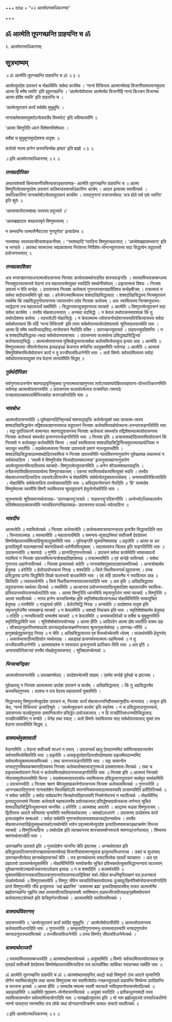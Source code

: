 +++
title = "०२ आत्मोपगमाधिकरणम्"

+++


## ॐ आत्मेति तूपगच्छन्ति ग्राहयन्ति च ॐ

२. आत्मोपगमाधिकरणम्

## **सूत्रभाष्यम्**

॥ ॐ आत्मेति तूपगच्छन्ति ग्राहयन्ति च ॐ ॥ ३ ॥

आत्मेत्युपदेश उपासनं च मोक्षार्थिभिः सर्वथा कार्यमेव । ‘नान्यं विचिन्तय आत्मानमेवाहं विजानीयामात्मानमुपास आत्मा हि ममैष भवति’ इति ह्युपगच्छन्ति । ‘आत्मेत्येवोपास्व आत्मेत्येव विजानीहि नान्यं किञ्चन विजानथ आत्मा ह्येवैष भवति’ इति ग्राहयन्ति च ।

‘आत्मेत्युपासनं कार्यं सर्वथैव मुमुक्षुभिः ।

नानाक्लेशसमायुक्तोऽप्येतावन्नैव विस्मरेत्’ इति भविष्यत्पर्वणि ॥

‘आत्मा विष्णुरिति ध्यानं विशेषणविशेष्यतः ।

सर्वेषां च मुमुक्षूणामुपदेशश्च तादृशः ॥

कर्तव्यो नास्य हानेन कस्यचिन्मोक्ष इष्यत’ इति ब्राह्मे ॥ ३ ॥

॥ इति आत्मोपगमाधिकरणम् ॥ २ ॥

### ***तत्त्वप्रदीपिका***

अथात्यशक्तौ किमाचरणीयमित्याकाङ्क्षायामाह– आत्मेति तूपगच्छन्ति ग्राहयन्ति च ॥ आत्मा विष्णुरित्येतावानुपदेश उपासनं चातिमन्दस्याप्यधिकारिणः कार्यम् । आदत्त इत्यात्मा स्वामीत्यर्थः । सर्वाधिकारिणां नानाक्लेशेऽप्येतावदुपासनं कार्यमेव । तत्तद्गुणानां तत्रान्तर्भावात् ‘अत्र ह्येते सर्व एकं भवन्ति’ इति श्रुतेः ॥

‘आप्तव्याप्तेरात्मशब्दः परमस्य प्रयुज्यते ॥’

‘आत्मब्रह्मादयः शब्दास्तमृते विष्णुमव्ययम् ।

न सम्भवन्ति यस्मात्तैर्नैवाऽप्ता गुणपूर्णता’ इत्यादेश्च ॥

नात्मशब्दः स्वरूपवाचीत्याशङ्कनीयम् । ‘‘स्वशब्दादि’’त्यादिना विष्णुवाचकत्वात् । ‘आत्मेशब्रह्मसम्भवान्’ इति च भागवते । अपरथा स्वरूपस्य स्वप्रकाशस्य निरंशस्य निर्विशेष-त्वेनाभ्युपगतस्य सदा सिद्धत्वेन तदुपास्तौ प्रयोजनाभावात् ॥

### ***तत्त्वप्रकाशिका***

अत्र भगवज्ज्ञानसाधनात्मत्वोपासनस्य नित्यशः कार्यत्वसमर्थनादस्ति शास्त्रसङ्गतिः । स्वस्वामिभावसम्बन्धस्य नित्यमुपास्यत्वाभावे वेदानां तत्र महातात्पर्यमयुक्तं स्यादिति समर्थनीयमेतत् । प्रकृतात्मत्वं विषयः । नित्यश उपास्यं न वेति सन्देहः । उपासनस्य नित्यशः कर्तव्यत्वं गुणान्तरसाम्यप्रतीतिश्च सन्देहबीजम् । तत्रात्मत्वं न सर्वथा सदोपास्यमिति पूर्वः पक्षः । हरेर्जगत्स्वामित्वस्य शश्वदतिप्रसिद्धत्वात् । शश्वदतिप्रसिद्धस्य नित्यमुपासनं व्यर्थमेव किं त्वप्रसिद्धगुणोपासनस्य ज्यायस्त्वेन तदेव नित्यशः कर्तव्यम् । अतः स्वामित्वस्य नित्यमनुपास्य-त्वाद्वेदानां तत्र महातात्पर्यं व्यर्थमिति । सिद्धान्तयत्सूत्रमुपन्यस्य व्याचष्टे ॥ आत्मेति ॥ विष्णुरात्मेत्युपासनं सदा सर्वथा कार्यमेव । तस्यैव मोक्षसाधनत्वात् । अन्यथा तदसिद्धेः । न केवलं तथोपासनमावश्यकं किं तु तथोपदेशश्च कर्तव्यः । तदभावेऽपि मोक्षासिद्धेः । न केवलमात्म-त्वोपासनोपदेशान्वयव्यतिरेकित्वात्तस्य सर्वदा सर्वथोपास्यत्वं किं तर्हि ‘नान्यं विचिन्तये’ इति तस्य सर्वथोपास्यत्वोपदेश्यत्वयोः श्रुतिसद्भावाच्चेति भावः । आत्मा हि ममैष भवतीत्याद्यविद्य-मानोपासनं नैतदिति वक्ति । उपगच्छन्त्युपासते । ग्राहयन्त्युपदिशन्ति । न च शश्वदतिप्रसिद्धत्वा-त्सदा सर्वथोपास्यत्वाभावः । उपासनस्य फलार्थस्य प्रसिद्ध्यप्रसिद्धिभ्यां कर्तव्यत्वाद्यसिद्धेः । आत्मत्वोपासनस्य मुक्तिहेतुत्वात्तत्सर्वथा कर्तव्यमित्येतत्कुत इत्यत आह ॥ आत्मेति ॥ विष्णुरात्मतया जीवत्वेनोपास्य इत्यहङ्ग्रहं केचनात्र वर्णयन्ति तदयुक्तमिति भावेनाह ॥ आत्मेति ॥ आत्मत्वं विष्णुविशेषणमित्येवोपासनं कार्यं न तु तज्जीवत्वविधानेनेति भावः । अतो विष्णोः सर्वस्वामित्वस्य सर्वदा सर्वथोपास्यत्वाद्युक्तं तत्र वेदानां तात्पर्यमिति सिद्धम् ॥

### ***गुर्वर्थदीपिका***

सर्वगुणसाधारण्येन श्रवणाद्यावृत्तिमुक्त्वा पुनरात्मत्वाख्यगुणस्य ततोऽप्यवश्यापेक्षितत्वज्ञापना-योत्तराधिकरणमिति भावेनाह आत्मत्वोपासनस्येति ॥ उपासनस्य फलार्थस्येत्यत्र राजमन्दिर-गमनादेः राजप्रसादाख्यफलार्थिभिस्सर्वदा करणदर्शनादिति भावः ॥

### ***भावबोधः***

आत्मत्वोपासनस्येति ॥ पूर्वमज्ञानादिनिवृत्त्यर्थं श्रवणाद्यावृत्तिः कर्तव्येत्युक्ते तथा सत्यात्म-त्वस्य शश्वदतिप्रसिद्धत्वेन तद्विषयकाज्ञानाभावान्न तदुपासनं नित्यशः कर्तव्यमित्याक्षेपोत्थाना-दनन्तरसङ्गतिरिति भावः । यद्वा पूर्वाधिकरणे सामान्यतः श्रवणाद्युपासनस्य नित्यशः कर्तव्यत्वं समर्थ्यात्र तद्विशेषस्यात्मत्वोपासनस्य नित्यशः कर्तव्यत्वं समर्थ्यत इत्यनन्तरसङ्गतिरिति भावः ॥ नित्यश इति ॥ अत्रात्मशब्दोदितस्वामित्वोपासनं किं नित्यशो न कर्तव्यमुत कर्तव्यमिति चिन्ता । तदर्थं स्वामित्वस्य शश्वदतिप्रसिद्धिर्नित्यमुपास्यत्वप्रयोजिका न भवत्युत भवतीति । तदर्थमात्मत्वस्य नित्यश उपास्यत्वे प्रमाणं नास्त्युतास्तीति । शश्वदतिप्रसिद्धत्वादात्मशब्दोदितस्वामित्वं न नित्यश उपास्यमिति न्यायविवरणानुसारेण पूर्वपक्षमाह तथात्मत्वं न सर्वथेत्यादिना । ‘स्वामी मे विष्णुरित्येव नित्यदोपास्यमञ्जसा’ इत्यनुव्याख्यानानुसारेण आत्मेत्युपासनमित्यादिभाष्यं व्याचष्टे– विष्णुरात्मेत्युपासनमिति ॥ अनेन सौत्रात्मशब्दस्यावृत्तिः । तत्रैकस्याविवक्षितावयवार्थस्य विष्णुवाचकत्वम् । एकस्य स्वामित्वार्थकत्वमित्युक्तं भवति । तस्यैव मोक्षसाधनत्वादित्यादिना तदभावेऽपीत्यन्तेन च मोक्षार्थिभिः सर्वथेत्येतदुक्ततात्पर्यकम् । अन्वयव्यतिरेकित्वादिति । मोक्षार्थिभिः सर्वथेत्यादिना तस्योक्तत्वादिति भावः ॥ अविद्यमानोपासनं नैतदिति ॥ ‘हि’ यस्मादेष विष्णुर्ममात्मा स्वामीति विष्णौ स्वामित्वस्य श्रुतावुपासने हेतुत्वेनोक्तेरिति भावः ।

सूत्रभाष्ययोः श्रुतिसमानार्थत्वायाह– ‘उपगच्छन्त्यु’पासते । ‘ग्राहयन्त्यु’पदिशन्तीति । अन्येभ्योऽधिकफलत्वेन सविशेषत्वादात्मत्वस्येति न्यायविवरणाभिप्रायमाह– उपासनस्य फलार्थ-स्येत्यादिना ॥

### ***भावदीपः***

आत्मत्वेति ॥ स्वामित्वेत्यर्थः ॥ नित्यशः कर्तव्यत्वेति ॥ कर्तव्यत्वमात्रस्यानन्दादय इत्यत्रैव सिद्धत्वादिति भावः । चिन्ताफलमाह ॥ स्वस्वामीति ॥ महातात्पर्यमिति ॥ समन्वय-सूत्राद्यभिमतं सर्वोत्कर्षे देवदेवस्य विष्णोर्महातात्पर्यमित्यादिश्रुत्याद्युक्तमिति भावः । पूर्वसङ्गतिं सूचयन्विषयमाह ॥ प्रकृतेति ॥ आत्मा वा अर इत्यादिश्रुतौ यदात्मज्ञानार्थं श्रवणादिकर्मा-वर्तनीयमित्युक्तम् । तदात्मत्वमत्र चिंत्यत इति सङ्गतिरिति भावः ॥ उपासनस्येति ॥ श्रवणादेः ॥ गुणेति ॥ ज्ञानादिगुणान्तरेत्यर्थः । उपासनं सर्वथा कार्यमेवेति भाष्यव्यावर्त्यं स्वामित्वं न नित्यश उपास्यमित्यन्यत्रोक्तप्रतिज्ञांशमाह ॥ तत्रात्मत्वमिति ॥ एवं सन्देहे सतीत्यर्थः । सर्वथा गुणान्तर-प्रहाणेनापीत्यर्थः । नित्यश इत्यस्यार्थः सदेति ॥ नानाक्लेशयुक्ततादशायामपीत्यर्थः । अन्यत्रोक्तमेव हेतुमाह ॥ हरेरिति ॥ हेतोरप्रयोजकत्वं निराह ॥ शश्वदिति ॥ चित्ते स्थिरीकरणार्थं ह्युपासनम् । तच्च प्रसिद्धतया प्रागेव सिद्धमिति विपक्षे फलाभावो बाधकमिति भावः । एवं तर्हि उपासनैव न स्यादित्यत आह ॥ किंत्विति ॥ ज्यायस्त्वेनेति ॥ चित्ते स्थिरीकरणरूपफलवत्त्वादिति भावः ॥ अत इति ॥ अतिप्रसिद्धतया तदुपासनस्य व्यर्थत्वा-दित्यर्थः ॥ व्यर्थमिति ॥ आध्यानाय प्रयोजनाभावादित्युक्तदिशा महातात्पर्येण स्वामित्व-प्रतिपादनस्योपासनार्थत्वादिति भावः । आत्मा विष्णुरिति ध्यानमिति स्मृत्यनुरोधेन भाष्यं व्याचष्टे ॥ विष्णुरिति ॥ आत्मा स्वामीत्यर्थः । नास्य हानेन कस्यचिन्मोक्ष इति स्मृतिशेषपर्यवसानलब्धं मोक्षार्थिभिरिति भाष्यसूचितं हेतुमाह ॥ तस्यैवेति ॥ नञ्द्वयार्थ एवेति । हेतोरसिद्धिं निराह ॥ अन्यथेति ॥ उपदेशश्च तादृश इति स्मृत्यनुरोधेनैव भाष्यखण्डं व्याचष्टे ॥ न केवलमिति ॥ चशब्दो भिन्नक्रम इति भावः । स्मृतिशेषोक्तमेव हेतुमाह ॥ तदिति ॥ नान्यमित्यादि भाष्यशेषं व्याचष्टे ॥ न केवलमिति ॥ अन्वयव्यतिरेकौ च सर्वेषां च मुमुक्षूणामिति स्मृतिसिद्धाविति भावः । श्रुतिशेषोक्तेरुपयोगमाह ॥ आत्मा हीति ॥ आदिपदेन आत्मा ह्येष भवतीति वाक्य-ग्रहः । सौत्रपदानुकारिभाष्यपदयोः प्राप्त्याद्यर्थकत्वभ्रमनिरासाय श्रुत्यनुसार्यर्थमाह ॥ उपगच्छ-न्तीति ॥ प्रागुक्तहेतुद्वयमनूद्य निराह ॥ न चेति ॥ अतिप्रसिद्धत्वात्तत एव वैयर्थ्याच्चेत्यपि ध्येयम् । फलार्थस्येति हेतुगर्भम् । अकर्तव्यत्वादीत्यादिपदेन व्यर्थत्वग्रहः । अहङ्ग्रहं प्रत्यगर्थस्यात्मत्व-ग्रहमित्यर्थः ॥ न तु तज्जीवत्वविधानेनेति ॥ आत्मशब्दश्च न स्वरूपपर इत्यनुभाष्ये प्रपञ्चित-मिति भावः ॥ अत इति ॥ अन्वयव्यतिरेकाभ्यां तस्यैव मोक्षहेतुत्ववचनात् । श्रुतिबलाच्चेत्यर्थः ॥

### ***भिनवचन्द्रिका***

आत्मत्वोपासनस्येति ॥ उपलक्षणमेतत् । उपदेशस्येत्यपि ग्राह्यम् । एवमेव सन्देहे पूर्वपक्षे च द्रष्टव्यम् ।

पूर्वपक्षस्तु न नित्यश आत्मत्वस्य उपदेश उपासनं च कार्यम् । अतिप्रसिद्धत्वात् । किं तु अप्रसिद्धस्यैव कस्यचिद्गुणस्य । ततश्च न तत्र वेदस्य महातात्पर्यं युक्तमिति ।

सिद्धान्तस्तु विष्णुरात्मेत्युपदेश उपासनं च, नित्यशः कार्यं मोक्षसाधनाभिज्ञैस्तथानुष्ठीय-मानत्वात् । तत्कुत इति चेत्, ‘नान्यं विचिन्तय’ इत्यादिश्रुतेः । ‘आत्मेत्युपासनं कार्यम्’ इति स्मृतेश्व । न च प्रसिद्धत्वादनुपास्यत्वं, उपासनस्य फलहेतुतायाः प्रामाणिकत्वेन प्रसिद्धेर-प्रयोजकत्वात् । न हि राजप्रीतिसाधनमतिसिद्धत्वाद् राजप्रीत्यर्थिभिर् न वर्ण्यते । येनेह तथा स्यात् । अतो विष्णोः स्वामित्वस्य सदा सर्वथोपास्यत्वाद् युक्तं तत्र वेदानां तात्पर्यमिति सिद्धम् ॥

### ***वाक्यार्थमुक्तावली***

वेदानामिति ॥ वेदानां सर्वोत्कर्षे साधनं न स्यात् । उपासनार्थं खलु ऐतदात्म्यमिदं सर्वमित्यादावभ्यासेन सर्वस्वामित्वोक्तिरिति भावः ॥ प्रकृतेति ॥ असकृदुपदेशादित्यत्रोपदेश्यतया प्रकृतमैतदात्म्यमिदं सर्वमात्मेत्युक्तमात्मत्वमित्यर्थः । तथा चानन्तरसङ्गतिरिति भावः । यद्वा सामान्येन भगवद्गुणविषयकश्रवणादित्रयस्य नित्यशः कर्तव्यत्वोक्तत्वाद्गुणमध्ये प्रसक्तात्मत्व-मित्यर्थः । तथा च प्रकृतात्मतोपासनं नित्यं न कर्तव्यमित्याक्षेपादनन्तरसङ्गतिरिति भावः ॥ नित्यश इति ॥ आत्मत्वं नित्यशो नोपास्यमुतोपास्यमिति चिन्ता । तदर्थमात्मत्वापरपर्याय-स्वामित्वस्य प्रसिद्धत्वात्तदुपासनं व्यर्थमुत सार्थकमिति ॥ उपासनस्येति ॥ नित्यशः श्रवणं चैवेत्युक्तप्रकारेणोपासनस्य नित्यशः कर्तव्यत्वमित्यर्थः ॥ गुणान्तरेति ॥ आनन्दबलादिगुणानां नानाक्लेशेन चित्तविक्षेपेऽपि स्मरणनियमाभावादात्मत्वस्यापि तत्साम्यमिति प्रतीतिरित्यर्थः ॥ न सर्वथा सर्वदेति ॥ सर्वदा सर्वप्रकारेण चित्तक्षोभादिप्राप्तावपि नियमेनोपास्यं न भवतीत्यर्थः । मोक्षार्थिभिर् इत्याद्युत्तरभाष्ये नित्यशः कर्तव्यत्वे महाफलस्यैव प्रयोजकत्वात् प्रसिद्धेश्चाप्रयोजकत्व-वर्णनात् सूचितं शश्वदतिप्रसिद्धिरित्युक्तन्यायं व्यनक्ति ॥ हरेरिति ॥ आत्मशब्द आवर्तते । आद्यस्य रूढ्या विष्णुपरत्वम् । द्वितीयस्य आदत्ते स्वीयतया भृत्यमिति स्वामित्वार्थकत्वम् । चशब्दोऽवधारणे । उपासनम् उपदेशश्च कार्य इत्यध्याहृतेन सम्बध्यते । सर्वदा सर्वथेति गुणान्तरोपासनावश्यकत्वद्योतनार्थश्च । तस्यैव मोक्षसाधनत्वादिहेतुसमुच्चायकोऽप्यर्थश्चेति भावेन प्रवृत्तमात्मेत्युपदेश इत्यादिभाष्यमाकाङ्क्षाक्रमेण विभज्य व्याचष्टे ॥ विष्णुरित्यादिना ॥ तथोपदेश इति व्याख्यानस्य शास्त्रावमर्शनरूपत्वे श्रवणाद्यन्तर्गतत्वात् । शिष्यस्य श्रवणार्थत्वाच्चेति भावः ।

उपगच्छन्ति उपासते इति ॥ गुरूपदेशेन जानन्ति चेति द्रष्टव्यम् । अन्यथोपासत इति प्रसिद्धपदपरित्यागायोगाच्छतावात्मानमेवाहं विजानीयामात्मानमुपास इत्युभयाभिधानाच्च । उक्तं च सुधायाम् उपगच्छन्तीत्येतद् ज्ञानार्थमुपासनार्थं चेति । तत्र ज्ञानार्थत्वस्य स्पष्टमित्येक एवार्थो व्याख्यातः । अत एव प्रज्ञातव्ये उपासश्चेत्युक्तमिति । मोक्षार्थिभिरिति भाष्योक्त्यैव सूचितं प्रविभक्ततेत्युक्तसिद्धान्तन्यायं व्यञ्जयन् पूर्वपक्षन्यायोऽप्यप्रयोजकतयाऽपोढव्य इत्याह ॥ न च शश्वदिति ॥ फलार्थस्येति ॥ मुक्तावपेक्षितानन्दबलादिफलकगुणान्तरोपासनफलाद्विविक्तं सर्वा-पेक्षितं बन्धनिवृत्तिलक्षणं यत् प्रधानफलं तदर्थस्येत्यर्थः ॥ विष्णुरात्मतयेति ॥ विष्णुर् जीवेन स्वव्यतिरिक्ततयोपास्यः दुःख्यदुःखिनोरैक्येनोपासनायोगादिति प्राप्ते विष्णुरात्मेति जीव इत्युपास्यः ‘अहं ब्रह्मास्मि’ ‘अयमात्मा ब्रह्म’ इत्यादिमहावाक्यैस् तत्वत आत्मत्वेनैव ब्रह्मोपगच्छन्ति गृह्णन्ति तथा तत्त्वमसीत्यादिमहावाक्यैः स्वशिष्यान् ग्राहयन्तीत्यपीत्यहङ्गृहमैक्योपासनं कर्तव्यतयाऽत्रोच्यते इति केचिद्वर्णयन्तीत्यर्थः । आत्मत्वमिति स्वामित्वमित्यर्थः ।

### ***वाक्यार्थविवरणम्***

उपासनस्येति ॥ ‘आत्मेत्युपासनं कार्यं सर्वदैव मुमुक्षुभिः ।’ आत्मेत्येवोपासीतेति ॥ आत्मत्वोपासनस्य कर्तव्यताविधानादिति भावः ॥ गुणान्तरेति ॥ सम्भृत्यादिगुणानामनु-पास्यत्वादस्यापि भगवद्गुणत्वेन साम्यादनुपास्यत्वमित्यर्थः ॥ तज्जीवत्वविधानेनेति ॥ तस्य विष्णोर् जीवत्वविधानेनेत्यर्थः ।

### ***वाक्यार्थमञ्जरी***

॥ स्वस्वामिभावसम्बन्धस्येति ॥ आत्मशब्दोक्तस्येत्यर्थः ॥ अयुक्तमिति ॥ विष्णोः सर्वस्वामित्वस्योपास्यत्व एव एतदर्थं सर्वोत्कर्षे देवदेवस्य विष्णोर्महातात्पर्यमित्यादिना तत्र तात्पर्योक्तिः सार्थिका स्यादन्यथा व्यर्थेति भावः ॥

ॐ आत्मेति तूपगच्छन्ति ग्राहयंति च ॐ ॥ आत्मशब्दस्यावृत्तिर् आद्यो रूढो विष्णुपरो ऽंत्य आदत्ते भृत्यानिति योगेन स्वामिवाचोतुरेव तथा चात्मा विष्णुरात्मा मम स्वामीत्येवोप-गच्छन्त्युपासते ग्राहयन्ति शिष्येभ्य उपदिशन्ति च सज्जना इत्यर्थः ॥ आत्मा हीति ॥ यस्मादेष ममात्मा स्वामी भवत्यतो नाविद्यमानोपासनमेतदित्यर्थः ॥ अहङ्ग्रहमिति ॥ अहमिति गृह्यमाण-त्वेनोपासनमित्यर्थः ॥ अयुक्तं स्यादिति ॥ प्रतीकभूतनामादौ तस्य स्वामित्वासम्भवेन सर्वस्वामित्वायोगादिति भावः ॥ नामब्रह्मेत्युपास्त इति ॥ यो नाम ब्रह्मेत्युपास्ते तस्याधिकारिणो नाम्नो यावद्गतं गमनमस्ति तत्र लोके यथा योग्यतानातिक्रमेण कामतः संचारो भवतीत्यर्थः ॥

॥ इति आत्मोपगमाधिकरणम् ॥ २ ॥

